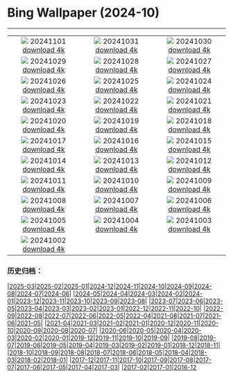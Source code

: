 # Bing Wallpaper (2024-10)
**************
| | | |
| :----: | :----: | :----: |
| ![](https://www.bing.com/th?id=OHR.GargoyleParis_EN-US4049828558_1920x1080.jpg) 20241101 [download 4k](https://www.bing.com/th?id=OHR.GargoyleParis_EN-US4049828558_UHD.jpg) | ![](https://www.bing.com/th?id=OHR.HauntedEdinburgh_EN-US3906244993_1920x1080.jpg) 20241031 [download 4k](https://www.bing.com/th?id=OHR.HauntedEdinburgh_EN-US3906244993_UHD.jpg) | ![](https://www.bing.com/th?id=OHR.GreatOwl_EN-US3778222109_1920x1080.jpg) 20241030 [download 4k](https://www.bing.com/th?id=OHR.GreatOwl_EN-US3778222109_UHD.jpg) |
| ![](https://www.bing.com/th?id=OHR.PumpkinMist_EN-US3686565863_1920x1080.jpg) 20241029 [download 4k](https://www.bing.com/th?id=OHR.PumpkinMist_EN-US3686565863_UHD.jpg) | ![](https://www.bing.com/th?id=OHR.PolarBearHug_EN-US3461212514_1920x1080.jpg) 20241028 [download 4k](https://www.bing.com/th?id=OHR.PolarBearHug_EN-US3461212514_UHD.jpg) | ![](https://www.bing.com/th?id=OHR.GhostForest_EN-US3389955484_1920x1080.jpg) 20241027 [download 4k](https://www.bing.com/th?id=OHR.GhostForest_EN-US3389955484_UHD.jpg) |
| ![](https://www.bing.com/th?id=OHR.MontBlancMassif_EN-US3284638409_1920x1080.jpg) 20241026 [download 4k](https://www.bing.com/th?id=OHR.MontBlancMassif_EN-US3284638409_UHD.jpg) | ![](https://www.bing.com/th?id=OHR.BodieCalifornia_EN-US3185568116_1920x1080.jpg) 20241025 [download 4k](https://www.bing.com/th?id=OHR.BodieCalifornia_EN-US3185568116_UHD.jpg) | ![](https://www.bing.com/th?id=OHR.MadameSherriCastle_EN-US3066456106_1920x1080.jpg) 20241024 [download 4k](https://www.bing.com/th?id=OHR.MadameSherriCastle_EN-US3066456106_UHD.jpg) |
| ![](https://www.bing.com/th?id=OHR.MonsterDoor_EN-US2973387472_1920x1080.jpg) 20241023 [download 4k](https://www.bing.com/th?id=OHR.MonsterDoor_EN-US2973387472_UHD.jpg) | ![](https://www.bing.com/th?id=OHR.AutumnCypress_EN-US2771131028_1920x1080.jpg) 20241022 [download 4k](https://www.bing.com/th?id=OHR.AutumnCypress_EN-US2771131028_UHD.jpg) | ![](https://www.bing.com/th?id=OHR.SmilingSloth_EN-US2707836219_1920x1080.jpg) 20241021 [download 4k](https://www.bing.com/th?id=OHR.SmilingSloth_EN-US2707836219_UHD.jpg) |
| ![](https://www.bing.com/th?id=OHR.DenderaTemple_EN-US2605709637_1920x1080.jpg) 20241020 [download 4k](https://www.bing.com/th?id=OHR.DenderaTemple_EN-US2605709637_UHD.jpg) | ![](https://www.bing.com/th?id=OHR.CentralParkAutumn_EN-US2354288950_1920x1080.jpg) 20241019 [download 4k](https://www.bing.com/th?id=OHR.CentralParkAutumn_EN-US2354288950_UHD.jpg) | ![](https://www.bing.com/th?id=OHR.MarsDunes_EN-US3465209450_1920x1080.jpg) 20241018 [download 4k](https://www.bing.com/th?id=OHR.MarsDunes_EN-US3465209450_UHD.jpg) |
| ![](https://www.bing.com/th?id=OHR.FossilsDorset_EN-US9782204825_1920x1080.jpg) 20241017 [download 4k](https://www.bing.com/th?id=OHR.FossilsDorset_EN-US9782204825_UHD.jpg) | ![](https://www.bing.com/th?id=OHR.MaraMigration_EN-US9704012409_1920x1080.jpg) 20241016 [download 4k](https://www.bing.com/th?id=OHR.MaraMigration_EN-US9704012409_UHD.jpg) | ![](https://www.bing.com/th?id=OHR.PuebloNankoweap_EN-US9631367700_1920x1080.jpg) 20241015 [download 4k](https://www.bing.com/th?id=OHR.PuebloNankoweap_EN-US9631367700_UHD.jpg) |
| ![](https://www.bing.com/th?id=OHR.AlcazarSeville_EN-US9523655289_1920x1080.jpg) 20241014 [download 4k](https://www.bing.com/th?id=OHR.AlcazarSeville_EN-US9523655289_UHD.jpg) | ![](https://www.bing.com/th?id=OHR.QuebecDuck_EN-US9387855720_1920x1080.jpg) 20241013 [download 4k](https://www.bing.com/th?id=OHR.QuebecDuck_EN-US9387855720_UHD.jpg) | ![](https://www.bing.com/th?id=OHR.CelticColours_EN-US9284206130_1920x1080.jpg) 20241012 [download 4k](https://www.bing.com/th?id=OHR.CelticColours_EN-US9284206130_UHD.jpg) |
| ![](https://www.bing.com/th?id=OHR.KochiaJapan_EN-US9866955641_1920x1080.jpg) 20241011 [download 4k](https://www.bing.com/th?id=OHR.KochiaJapan_EN-US9866955641_UHD.jpg) | ![](https://www.bing.com/th?id=OHR.AspensColorado_EN-US9105602602_1920x1080.jpg) 20241010 [download 4k](https://www.bing.com/th?id=OHR.AspensColorado_EN-US9105602602_UHD.jpg) | ![](https://www.bing.com/th?id=OHR.MototiOctopus_EN-US8820270832_1920x1080.jpg) 20241009 [download 4k](https://www.bing.com/th?id=OHR.MototiOctopus_EN-US8820270832_UHD.jpg) |
| ![](https://www.bing.com/th?id=OHR.ElbePhilharmonic_EN-US8658450086_1920x1080.jpg) 20241008 [download 4k](https://www.bing.com/th?id=OHR.ElbePhilharmonic_EN-US8658450086_UHD.jpg) | ![](https://www.bing.com/th?id=OHR.SoranoItaly_EN-US2208208147_1920x1080.jpg) 20241007 [download 4k](https://www.bing.com/th?id=OHR.SoranoItaly_EN-US2208208147_UHD.jpg) | ![](https://www.bing.com/th?id=OHR.ElephantTeacher_EN-US8363933732_1920x1080.jpg) 20241006 [download 4k](https://www.bing.com/th?id=OHR.ElephantTeacher_EN-US8363933732_UHD.jpg) |
| ![](https://www.bing.com/th?id=OHR.EuropaMoon_EN-US8269574935_1920x1080.jpg) 20241005 [download 4k](https://www.bing.com/th?id=OHR.EuropaMoon_EN-US8269574935_UHD.jpg) | ![](https://www.bing.com/th?id=OHR.TajMahalReflection_EN-US5053333041_1920x1080.jpg) 20241004 [download 4k](https://www.bing.com/th?id=OHR.TajMahalReflection_EN-US5053333041_UHD.jpg) | ![](https://www.bing.com/th?id=OHR.WindRiverAlaska_EN-US4993335597_1920x1080.jpg) 20241003 [download 4k](https://www.bing.com/th?id=OHR.WindRiverAlaska_EN-US4993335597_UHD.jpg) |
| ![](https://www.bing.com/th?id=OHR.HalfDomeYosemite_EN-US4890007214_1920x1080.jpg) 20241002 [download 4k](https://www.bing.com/th?id=OHR.HalfDomeYosemite_EN-US4890007214_UHD.jpg) |  |  |

### 历史归档：

|[2025-03](2025-03/2025-03.md)|[2025-02](2025-02/2025-02.md)|[2025-01](2025-01/2025-01.md)|[2024-12](2024-12/2024-12.md)|[2024-11](2024-11/2024-11.md)|[2024-10](2024-10/2024-10.md)|[2024-09](2024-09/2024-09.md)|[2024-08](2024-08/2024-08.md)|[2024-07](2024-07/2024-07.md)|[2024-06](2024-06/2024-06.md)|
|[2024-05](2024-05/2024-05.md)|[2024-04](2024-04/2024-04.md)|[2024-03](2024-03/2024-03.md)|[2024-02](2024-02/2024-02.md)|[2024-01](2024-01/2024-01.md)|[2023-12](2023-12/2023-12.md)|[2023-11](2023-11/2023-11.md)|[2023-10](2023-10/2023-10.md)|[2023-09](2023-09/2023-09.md)|[2023-08](2023-08/2023-08.md)|
|[2023-07](2023-07/2023-07.md)|[2023-06](2023-06/2023-06.md)|[2023-05](2023-05/2023-05.md)|[2023-04](2023-04/2023-04.md)|[2023-03](2023-03/2023-03.md)|[2023-02](2023-02/2023-02.md)|[2023-01](2023-01/2023-01.md)|[2022-12](2022-12/2022-12.md)|[2022-11](2022-11/2022-11.md)|[2022-10](2022-10/2022-10.md)|
|[2022-09](2022-09/2022-09.md)|[2022-08](2022-08/2022-08.md)|[2022-07](2022-07/2022-07.md)|[2022-06](2022-06/2022-06.md)|[2022-05](2022-05/2022-05.md)|[2022-04](2022-04/2022-04.md)|[2021-08](2021-08/2021-08.md)|[2021-07](2021-07/2021-07.md)|[2021-06](2021-06/2021-06.md)|[2021-05](2021-05/2021-05.md)|
|[2021-04](2021-04/2021-04.md)|[2021-03](2021-03/2021-03.md)|[2021-02](2021-02/2021-02.md)|[2021-01](2021-01/2021-01.md)|[2020-12](2020-12/2020-12.md)|[2020-11](2020-11/2020-11.md)|[2020-10](2020-10/2020-10.md)|[2020-09](2020-09/2020-09.md)|[2020-08](2020-08/2020-08.md)|[2020-07](2020-07/2020-07.md)|
|[2020-06](2020-06/2020-06.md)|[2020-05](2020-05/2020-05.md)|[2020-04](2020-04/2020-04.md)|[2020-03](2020-03/2020-03.md)|[2020-02](2020-02/2020-02.md)|[2020-01](2020-01/2020-01.md)|[2019-12](2019-12/2019-12.md)|[2019-11](2019-11/2019-11.md)|[2019-10](2019-10/2019-10.md)|[2019-09](2019-09/2019-09.md)|
|[2019-08](2019-08/2019-08.md)|[2019-07](2019-07/2019-07.md)|[2019-06](2019-06/2019-06.md)|[2019-05](2019-05/2019-05.md)|[2019-04](2019-04/2019-04.md)|[2019-03](2019-03/2019-03.md)|[2019-02](2019-02/2019-02.md)|[2019-01](2019-01/2019-01.md)|[2018-12](2018-12/2018-12.md)|[2018-11](2018-11/2018-11.md)|
|[2018-10](2018-10/2018-10.md)|[2018-09](2018-09/2018-09.md)|[2018-08](2018-08/2018-08.md)|[2018-07](2018-07/2018-07.md)|[2018-06](2018-06/2018-06.md)|[2018-05](2018-05/2018-05.md)|[2018-04](2018-04/2018-04.md)|[2018-03](2018-03/2018-03.md)|[2018-02](2018-02/2018-02.md)|[2018-01](2018-01/2018-01.md)|
|[2017-12](2017-12/2017-12.md)|[2017-11](2017-11/2017-11.md)|[2017-10](2017-10/2017-10.md)|[2017-09](2017-09/2017-09.md)|[2017-08](2017-08/2017-08.md)|[2017-07](2017-07/2017-07.md)|[2017-06](2017-06/2017-06.md)|[2017-05](2017-05/2017-05.md)|[2017-04](2017-04/2017-04.md)|[2017-03](2017-03/2017-03.md)|
|[2017-02](2017-02/2017-02.md)|[2017-01](2017-01/2017-01.md)|[2016-12](2016-12/2016-12.md)